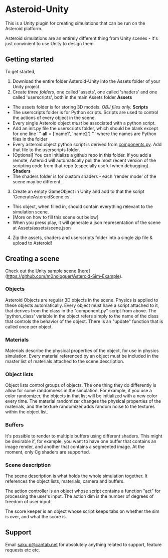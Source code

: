 # Asteroid-Unity
This is a Unity plugin for creating simulations that can be run on the Asteroid platform.

Asteroid simulations are an entirely different thing from Unity scenes - it's just convinient to use Unity to design them.

## Getting started

To get started,

1. Download the entire folder Asteroid-Unity into the Assets folder of your Unity project.
2. Create *three folders*, one called 'assets', one called 'shaders' and one called 'userscripts', both in the main Assets folder
  **Assets**
  * The assets folder is for storing 3D models. *OBJ files only.*
  **Scripts**
  * The userscripts folder is for Python scripts. Scripts are used to control the actions of every object in the scene.
  * Every single Asteroid object *must* be associated with a python script.
  * Add an init.py file the userscripts folder, which should be blank except for one line ''' __all__ = ['name1', 'name2'] ''' where the names are Python files in the folder
  * Every asteroid object python script is derived from [components.py](https://gist.github.com/m0nologuer/5415e5ea9cf83335d3882bec8b6badc8). Add that file to the userscripts folder.
  * [Optional] You can initialize a github repo in this folder. If you add a remote, Asteroid will automatically pull the most recent version of the scripting code from that repo (especially useful when debugging).
  **Shaders**
  * The shaders folder is for custom shaders - each 'render mode' of the scene may be different.

3. Create an empty GameObject in Unity and add to that the script 'GenerateAsteroidScene.cs'. 
  * This object, when filled in, should contain everything relevant to the simulation scene.
  * [More on how to fill this scene out below]
  * When you press play, it will generate a json representation of the scene at Assets/assets/scene.json

4. Zip the assets, shaders and userscripts folder into a single zip file & upload to Asteroid!

## Creating a scene

Check out the Unity sample scene [here] (https://github.com/m0nologuer/Asteroid-Sim-Example).

### Objects

Asteroid Objects are regular 3D objects in the scene. Physics is applied to these objects automatically. Every object must have a script attached to it, that derives from the class in the "component.py" script from above. The 'python_class' variable in the object refers simply to the name of the class that controls the behavior of the object. There is an "update" function that is called once per object.

### Materials

Materials describe the physical properties of the object, for use in physics simulation. Every material referenced by an object must be included in the master list of materials attached to the scene description.

### Object lists

Object lists control groups of objects. The one thing they do differently is allow for some randomness in the simulation. For example, if you use a color randomizer, the objects in that list will be initialized with a new color every time. The material randomizer changes the physical properties of the materials, and the texture randomizer adds random noise to the textures within the object list.

### Buffers

It's possible to render to multiple buffers using different shaders. This might be desirable if, for example, you want to have one buffer that contains an image render, and another that contains a segmented image. At the moment, only Cg shaders are supported. 

### Scene description

The scene description is what holds the whole simulation together. It references the object lists, materials, camera and buffers. 

The action controller is an object whose script contains a function "act" for processing the user's input. The action dim is the number of degrees of freedom of user input.

The score keeper is an object whose script keeps tabs on whether the sim is over, and what the score is.

## Support
Email saku.p@cantab.net for absolutely anything related to support, feature requests etc etc.
